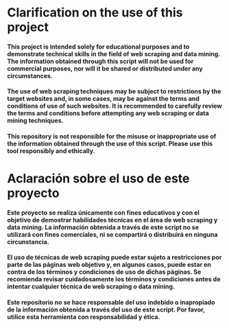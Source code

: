 # Clarification on the use of this project

#### This project is intended solely for educational purposes and to demonstrate technical skills in the field of web scraping and data mining. The information obtained through this script will not be used for commercial purposes, nor will it be shared or distributed under any circumstances.

#### The use of web scraping techniques may be subject to restrictions by the target websites and, in some cases, may be against the terms and conditions of use of such websites. It is recommended to carefully review the terms and conditions before attempting any web scraping or data mining techniques.

#### This repository is not responsible for the misuse or inappropriate use of the information obtained through the use of this script. Please use this tool responsibly and ethically.


# Aclaración sobre el uso de este proyecto

#### Este proyecto se realiza únicamente con fines educativos y con el objetivo de demostrar habilidades técnicas en el área de web scraping y data mining. La información obtenida a través de este script no se utilizará con fines comerciales, ni se compartirá o distribuirá en ninguna circunstancia.

#### El uso de técnicas de web scraping puede estar sujeto a restricciones por parte de las páginas web objetivo y, en algunos casos, puede estar en contra de los términos y condiciones de uso de dichas páginas. Se recomienda revisar cuidadosamente los términos y condiciones antes de intentar cualquier técnica de web scraping o data mining.

#### Este repositorio no se hace responsable del uso indebido o inapropiado de la información obtenida a través del uso de este script. Por favor, utilice esta herramienta con responsabilidad y ética.